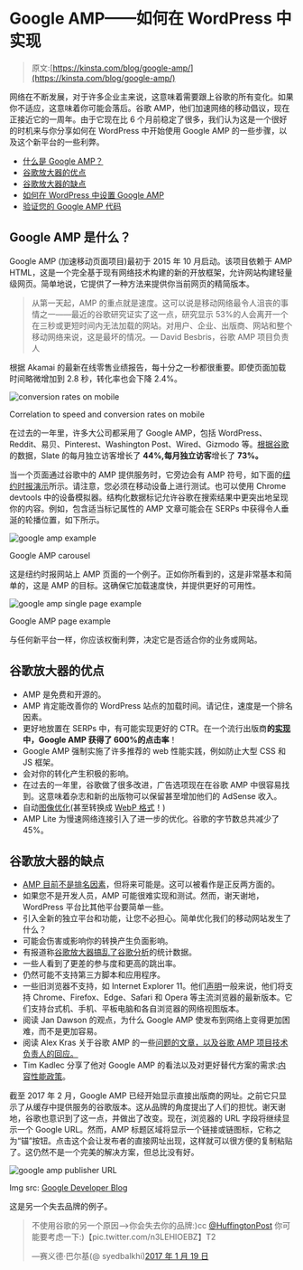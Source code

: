 # Google AMP——如何在 WordPress 中实现

> 原文:[https://kinsta.com/blog/google-amp/](https://kinsta.com/blog/google-amp/)

网络在不断发展，对于许多企业主来说，这意味着需要跟上谷歌的所有变化。如果你不适应，这意味着你可能会落后。谷歌 AMP，他们加速网络的移动倡议，现在正接近它的一周年。由于它现在比 6 个月前稳定了很多，我们认为这是一个很好的时机来与你分享如何在 WordPress 中开始使用 Google AMP 的一些步骤，以及这个新平台的一些利弊。

*   [什么是 Google AMP？](#google-amp)
*   [谷歌放大器的优点](#pros-google-amp)
*   [谷歌放大器的缺点](#cons-google-amp)
*   [如何在 WordPress 中设置 Google AMP](#setup-google-amp-wordpress)
*   [验证您的 Google AMP 代码](#validate-google-amp-code)

## Google AMP 是什么？

Google AMP (加速移动页面项目)最初于 2015 年 10 月启动。该项目依赖于 AMP HTML，这是一个完全基于现有网络技术构建的新的开放框架，允许网站构建轻量级网页。简单地说，它提供了一种方法来提供你当前网页的精简版本。

> 从第一天起，AMP 的重点就是速度。这可以说是移动网络最令人沮丧的事情之一——最近的谷歌研究证实了这一点，研究显示 53%的人会离开一个在三秒或更短时间内无法加载的网站。对用户、企业、出版商、网站和整个移动网络来说，这是最坏的情况。— David Besbris，谷歌 AMP 项目负责人

根据 Akamai 的最新在线零售业绩报告，每十分之一秒都很重要。即使页面加载时间略微增加到 2.8 秒，转化率也会下降 2.4%。

![conversion rates on mobile](img/91c696cdfa32ae46e3cdfe4b23e8ccb2.png)

Correlation to speed and conversion rates on mobile



在过去的一年里，许多大公司都采用了 Google AMP，包括 WordPress、Reddit、易贝、Pinterest、Washington Post、Wired、Gizmodo 等。[根据谷歌](https://amphtml.wordpress.com/2016/10/07/amp-a-year-in-review/)的数据，Slate 的每月独立访客增长了 **44%,每月独立访客**增长了 **73%。**

当一个页面通过谷歌中的 AMP 提供服务时，它旁边会有 AMP 符号，如下面的[纽约时报演示](https://www.google.com/search?q=nyt&esrch=AcceleratedMobilePages::Preview,AcceleratedMobilePagesDesktop::Promo)所示。请注意，您必须在移动设备上进行测试。也可以使用 Chrome devtools 中的设备模拟器。结构化数据标记允许谷歌在搜索结果中更突出地呈现你的内容。例如，包含适当标记属性的 AMP 文章可能会在 SERPs 中获得令人垂涎的轮播位置，如下所示。

![google amp example](img/f3020e4243d2f7fc3358e6afc0f42a67.png)

Google AMP carousel



这是纽约时报网站上 AMP 页面的一个例子。正如你所看到的，这是非常基本和简单的，这是 AMP 的目标。这确保它加载速度快，并提供更好的可用性。

<link rel="stylesheet" href="https://kinsta.com/wp-content/themes/kinsta/dist/components/ctas/cta-mini.css?ver=2e932b8aba3918bfb818">







![google amp single page example](img/f6c7b74e7f7bfa40fd99664b61f84493.png)

Google AMP page example



与任何新平台一样，你应该权衡利弊，决定它是否适合你的业务或网站。

## 谷歌放大器的优点

*   AMP 是免费和开源的。
*   AMP 肯定能改善你的 WordPress 站点的加载时间。请记住，速度是一个排名因素。
*   更好地放置在 SERPs 中，有可能实现更好的 CTR。在一个流行出版商**的[实现](https://www.ampproject.org/case-studies/plista/)中，Google AMP 获得了 600%的点击率**！
*   Google AMP 强制实施了许多推荐的 web 性能实践，例如防止大型 CSS 和 JS 框架。
*   会对你的转化产生积极的影响。
*   在过去的一年里，谷歌做了很多改进，广告选项现在在谷歌 AMP 中很容易找到。这意味着杂志和新的出版物可以保留甚至增加他们的 AdSense 收入。
*   自动[图像优化](https://developers.googleblog.com/2017/01/google-amp-cache-amp-lite-and-need-for.html)(甚至转换成 [WebP 格式](https://kinsta.com/blog/webp/)！)
*   AMP Lite 为慢速网络连接引入了进一步的优化。谷歌的字节数总共减少了 45%。

## 谷歌放大器的缺点

*   [AMP 目前不是排名因素](https://www.searchenginejournal.com/will-amp-become-ranking-signal/171722/)，但将来可能是。这可以被看作是正反两方面的。
*   如果您不是开发人员，AMP 可能很难实现和测试。然而，谢天谢地，WordPress 平台比其他平台要简单一些。
*   引入全新的独立平台和功能，让您不必担心。简单优化我们的移动网站发生了什么？
*   可能会伤害或影响你的转换产生负面影响。
*   有报道称[谷歌放大器搞乱了](http://searchengineland.com/using-amp-known-bug-probably-screwing-google-analytics-270466)[谷歌分析](https://kinsta.com/blog/how-to-use-google-analytics/)的统计数据。
*   一些人看到了更差的参与度和更高的跳出率。
*   仍然可能不支持第三方脚本和应用程序。
*   一些旧浏览器不支持，如 Internet Explorer 11。他们[声明](https://github.com/ampproject/amphtml/blob/master/DEVELOPING.md#supported-browsers)一般来说，他们将支持 Chrome、Firefox、Edge、Safari 和 Opera 等主流浏览器的最新版本。它们支持台式机、手机、平板电脑和各自浏览器的网络视图版本。
*   阅读 Jan Dawson 的观点，为什么 Google AMP 使发布到网络上变得更加困难，而不是更加容易。
*   阅读 Alex Kras 关于谷歌 AMP 的一些[问题的文章，以及谷歌 AMP 项目技术负责人的回应。](https://www.alexkras.com/google-may-be-stealing-your-mobile-traffic/)
*   Tim Kadlec 分享了他对 Google AMP 的看法以及对更好替代方案的需求:[内容性能政策](https://timkadlec.com/2016/02/a-standardized-alternative-to-amp/)。

截至 2017 年 2 月，Google AMP 已经开始显示直接出版商的网址。之前它只显示了从缓存中提供服务的谷歌版本。这从品牌的角度提出了人们的担忧。谢天谢地，谷歌也意识到了这一点，并做出了改变。现在，浏览器的 URL 字段将继续显示一个 Google URL。然而，AMP 标题区域将显示一个链接或链图标，它称之为“锚”按钮。点击这个会让发布者的直接网址出现，这样就可以很方便的复制粘贴了。这仍然不是一个完美的解决方案，但总比没有好。

![google amp publisher URL](img/e7c6af8fcb05000a7a30cdceaa8a231f.png)

Img src: [Google Developer Blog](https://developers.googleblog.com/2017/02/whats-in-amp-url.html)



这是另一个失去品牌的例子。

> 不使用谷歌的另一个原因–>你会失去你的品牌:)cc [@HuffingtonPost](https://twitter.com/HuffingtonPost?ref_src=twsrc%5Etfw) 你可能要考虑一下:)【pic.twitter.com/n3LEHIOEBZ】T2
> 
> —赛义德·巴尔基(@ syedbalkhi)[2017 年 1 月 19 日](https://twitter.com/syedbalkhi/status/822069960734310400?ref_src=twsrc%5Etfw)